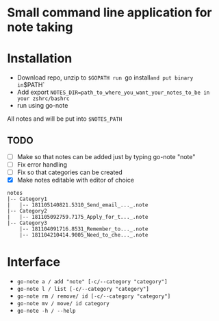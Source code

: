 # Small command line application for note taking

# Installation
   * Download repo, unzip to `$GOPATH run `go install` and put binary in `$PATH`
   * Add export `NOTES_DIR=path_to_where_you_want_your_notes_to_be in your zshrc/bashrc`
   * run using go-note
    
All notes and will be put into `$NOTES_PATH`

## TODO

- [ ] Make so that notes can be added just by typing go-note "note"
- [ ] Fix error handling
- [ ] Fix so that categories can be created
- [x] Make notes editable with editor of choice

```
notes
|-- Category1
|   |-- 181105140821.5310_Send_email_..._.note
|-- Category2
|   |-- 181105092759.7175_Apply_for_t..._.note
|-- Category3
    |-- 181104091716.8531_Remember_to..._.note
    |-- 181104210414.9005_Need_to_che..._.note
```

# Interface

* `go-note a / add "note" [-c/--category "category"]`
* `go-note l / list [-c/--category "category"]`
* `go-note rm / remove/ id [-c/--category "category"]`
* `go-note mv / move/ id category`
* `go-note -h / --help`
